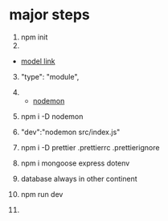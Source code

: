 # major steps
1. npm init
2. 
- [model link](https://app.eraser.io/workspace/YtPqZ1VogxGy1jzIDkzj?origin=share)
3. "type": "module",
4. - [nodemon]()
5. npm i -D nodemon
6. "dev":"nodemon src/index.js"
7. npm i -D prettier
    .prettierrc
    .prettierignore


    <!-- connection to database  -->
8.  npm i mongoose express dotenv
9.  database always in other continent 
10. npm run dev
11. 
